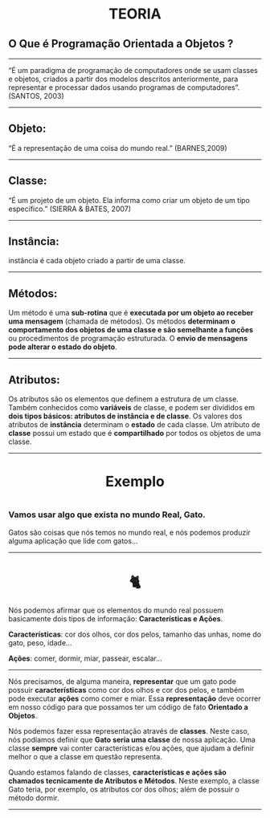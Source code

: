 <center> <h1>TEORIA</h1> </center>

## O Que é Programação Orientada a Objetos ?
<hr>
“É um paradigma de programação de computadores onde se
usam classes e objetos, criados a partir dos modelos descritos
anteriormente, para representar e processar dados usando
programas de computadores”. (SANTOS, 2003)
<hr>

## Objeto:
“É a representação de uma coisa do mundo real.” (BARNES,2009)
<hr>

## Classe:
“É um projeto de um objeto. Ela informa como criar um objeto de um tipo específico.” (SIERRA & BATES, 2007)
<hr>

## Instância: 
instância é cada objeto criado a partir de uma classe.
<hr>

## Métodos: 
Um método é uma **sub-rotina** que é **executada por um objeto ao receber uma mensagem** (chamada de métodos).
Os métodos **determinam o comportamento dos objetos de uma classe e são semelhante a funções** ou procedimentos de programação estruturada. O **envio de mensagens pode alterar o estado do objeto**. 
<hr>

## Atributos: 
Os atributos são os elementos que definem a estrutura de um classe. Também conhecidos como **variáveis** de classe, e podem ser divididos em **dois tipos básicos: atributos de instância e de classe**. Os valores dos atributos de **instância** determinam o **estado** de cada classe. Um atributo de **classe** possui um estado que é **compartilhado** por todos os objetos de uma classe.
<hr>

<center><h1> Exemplo <h1></center>

### Vamos usar algo que exista no mundo Real, Gato.
Gatos são coisas que nós temos no mundo real, e nós podemos produzir alguma aplicação que lide com gatos...
<hr>

<center><h1>🐈</h1></center>

Nós podemos afirmar que os elementos do mundo real possuem basicamente dois tipos de informação: **Características e Ações**.

**Características**: cor dos olhos, cor dos pelos, tamanho das unhas, nome do gato, peso, idade...

**Ações**: comer, dormir, miar, passear, escalar...

<hr>

Nós precisamos, de alguma maneira, **representar** que um gato pode possuir **características** como cor dos olhos e cor dos pelos, e também pode executar **ações** como comer e miar. Essa **representação** deve ocorrer em nosso código para que possamos ter um código de fato **Orientado a Objetos**.

Nós podemos fazer essa representação através de **classes**. Neste caso, nós podíamos definir que **Gato seria uma classe** de nossa aplicação. Uma classe **sempre** vai conter características e/ou ações, que ajudam a definir melhor o que a classe em questão representa.

Quando estamos falando de classes, **características e ações são chamados tecnicamente de Atributos e Métodos**. Neste exemplo, a classe Gato teria, por exemplo, os atributos cor dos olhos; além de possuir o método dormir.

<hr>
